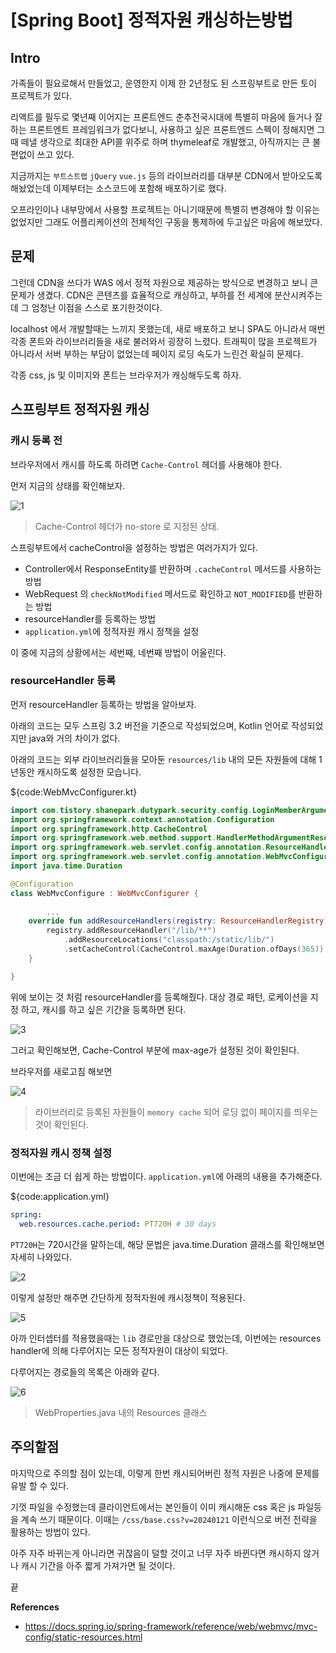 # [Spring Boot] 정적자원 캐싱하는방법

## Intro

가족들이 필요로해서 만들었고, 운영한지 이제 한 2년정도 된 스프링부트로 만든 토이 프로젝트가 있다. 

리액트를 필두로 몇년째 이어지는 프론트엔드 춘추전국시대에 특별히 마음에 들거나 잘하는 프론트엔트 프레임워크가 없다보니, 사용하고 싶은 프론트엔드 스펙이 정해지면 그때 떼낼 생각으로 최대한 API콜 위주로 하며 thymeleaf로 개발했고, 아직까지는 큰 불편없이 쓰고 있다.

지금까지는 `부트스트랩` `jQuery` `vue.js` 등의 라이브러리를 대부분 CDN에서 받아오도록 해놨었는데 이제부터는 소스코드에 포함해 배포하기로 했다. 

오프라인이나 내부망에서 사용할 프로젝트는 아니기때문에 특별히 변경해야 할 이유는 없었지만 그래도 어플리케이션의 전체적인 구동을 통제하에 두고싶은 마음에 해보았다. 

## 문제

그런데 CDN을 쓰다가 WAS 에서 정적 자원으로 제공하는 방식으로 변경하고 보니 큰 문제가 생겼다. CDN은 콘텐츠를 효율적으로 캐싱하고, 부하를 전 세계에 분산시켜주는데 그 엄청난 이점을 스스로 포기한것이다. 

localhost 에서 개발할때는 느끼지 못했는데, 새로 배포하고 보니 SPA도 아니라서 매번 각종 폰트와 라이브러리들을 새로 불러와서 굉장히 느렸다. 트래픽이 많을 프로젝트가 아니라서 서버 부하는 부담이 없었는데 페이지 로딩 속도가 느린건 확실히 문제다.

각종 css, js 및 이미지와 폰트는 브라우저가 캐싱해두도록 하자.

## 스프링부트 정적자원 캐싱

### 캐시 등록 전

브라우저에서 캐시를 하도록 하려면 `Cache-Control` 헤더를 사용해야 한다.

먼저 지금의 상태를 확인해보자.

![1](https://raw.githubusercontent.com/ShanePark/mdblog/main/backend/spring/cache-static-resource.assets/1.webp)

> Cache-Control 헤더가 no-store 로 지정된 상태.

스프링부트에서 cacheControl을 설정하는 방법은 여러가지가 있다. 

- Controller에서 ResponseEntity를 반환하며 `.cacheControl` 메서드를 사용하는 방법
- WebRequest 의 `checkNotModified` 메서드로 확인하고 `NOT_MODIFIED`를 반환하는 방법
- resourceHandler를 등록하는 방법
- `application.yml`에 정적자원 캐시 정책을 설정

이 중에 지금의 상황에서는 세번째, 네번째 방법이 어울린다.

### resourceHandler 등록

먼저 resourceHandler 등록하는 방법을 알아보자. 

아래의 코드는 모두 스프링 3.2 버전을 기준으로 작성되었으며, Kotlin 언어로 작성되었지만 java와 거의 차이가 없다.

아래의 코드는 외부 라이브러리들을 모아둔 `resources/lib` 내의 모든 자원들에 대해 1년동안 캐시하도록 설정한 모습니다.

${code:WebMvcConfigurer.kt}

```kotlin
import com.tistory.shanepark.dutypark.security.config.LoginMemberArgumentResolver
import org.springframework.context.annotation.Configuration
import org.springframework.http.CacheControl
import org.springframework.web.method.support.HandlerMethodArgumentResolver
import org.springframework.web.servlet.config.annotation.ResourceHandlerRegistry
import org.springframework.web.servlet.config.annotation.WebMvcConfigurer
import java.time.Duration

@Configuration
class WebMvcConfigure : WebMvcConfigurer {
  
		...
    override fun addResourceHandlers(registry: ResourceHandlerRegistry) {
        registry.addResourceHandler("/lib/**")
            .addResourceLocations("classpath:/static/lib/")
            .setCacheControl(CacheControl.maxAge(Duration.ofDays(365)).cachePublic())
    }

}

```

위에 보이는 것 처럼 resourceHandler를 등록해줬다. 대상 경로 패턴, 로케이션을 지정 하고, 캐시를 하고 싶은 기간을 등록하면 된다.

![3](https://raw.githubusercontent.com/ShanePark/mdblog/main/backend/spring/cache-static-resource.assets/3.webp)

그러고 확인해보면, Cache-Control 부분에 max-age가 설정된 것이 확인된다.

브라우저를 새로고침 해보면

![4](https://raw.githubusercontent.com/ShanePark/mdblog/main/backend/spring/cache-static-resource.assets/4.webp)

>  라이브러리로 등록된 자원들이 `memory cache` 되어 로딩 없이 페이지를 띄우는 것이 확인된다.

### 정적자원 캐시 정책 설정

이번에는 조금 더 쉽게 하는 방법이다. `application.yml`에 아래의 내용을 추가해준다.

${code:application.yml}

```yaml
spring:
  web.resources.cache.period: PT720H # 30 days
```

`PT720H`는 720시간을 말하는데, 해당 문법은 java.time.Duration 클래스를 확인해보면 자세히 나와있다.

![2](https://raw.githubusercontent.com/ShanePark/mdblog/main/backend/spring/cache-static-resource.assets/2.webp)

이렇게 설정만 해주면 간단하게 정적자원에 캐시정책이 적용된다.

![5](https://raw.githubusercontent.com/ShanePark/mdblog/main/backend/spring/cache-static-resource.assets/5.webp)

아까 인터셉터를 적용했을때는 `lib` 경로만을 대상으로 했었는데, 이번에는 resources handler에 의해 다루어지는 모든 정적자원이 대상이 되었다. 

다루어지는 경로들의 목록은 아래와 같다.

![6](https://raw.githubusercontent.com/ShanePark/mdblog/main/backend/spring/cache-static-resource.assets/6.webp)

> WebProperties.java 내의 Resources 클래스

## 주의할점

마지막으로 주의할 점이 있는데, 이렇게 한번 캐시되어버린 정적 자원은 나중에 문제를 유발 할 수 있다.

기껏 파일을 수정했는데 클라이언트에서는 본인들이 이미 캐시해둔 css 혹은  js 파일등을 계속 쓰기 때문이다. 이때는 `/css/base.css?v=20240121` 이런식으로 버전 전략을 활용하는 방법이 있다. 

아주 자주 바뀌는게 아니라면 귀찮음이 덜할 것이고 너무 자주 바뀐다면 캐시하지 않거나 캐시 기간을 아주 짧게 가져가면 될 것이다.

끝

**References**

- https://docs.spring.io/spring-framework/reference/web/webmvc/mvc-config/static-resources.html